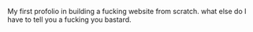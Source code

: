 My first profolio in building a fucking website from scratch. what else do I have to tell you a fucking you bastard.
